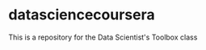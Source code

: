 datasciencecoursera
===================

This is a repository for the Data Scientist's Toolbox class
